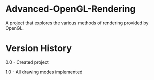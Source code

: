 Advanced-OpenGL-Rendering
=========================

A project that explores the various methods of rendering provided by OpenGL.

Version History
===============

0.0 - Created project

1.0 - All drawing modes implemented
